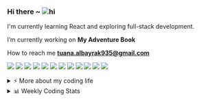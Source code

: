 ### Hi there ~ <img src="https://user-images.githubusercontent.com/1303154/88677602-1635ba80-d120-11ea-84d8-d263ba5fc3c0.gif" width="24px" alt="hi">

I'm currently learning React and exploring full-stack development.  

I’m currently working on **My Adventure Book**

How to reach me **tuana.albayrak935@gmail.com**
   
<p >
  <img src="https://img.shields.io/badge/Visual%20Studio%20Code-0078d7.svg?style=for-the-badge&logo=visual-studio-code&logoColor=white"/>
  <img src="https://img.shields.io/badge/GitHub-181717.svg?style=for-the-badge&logo=github&logoColor=white"/>
  <img src="https://img.shields.io/badge/Git-F05032.svg?style=for-the-badge&logo=git&logoColor=white"/>
  <img src="https://img.shields.io/badge/HTML5-e34c26.svg?style=for-the-badge&logo=html5&logoColor=white"/>
  <img src="https://img.shields.io/badge/CSS3-264de4.svg?style=for-the-badge&logo=css3&logoColor=white"/>
  <img src="https://img.shields.io/badge/Tailwind_CSS-06b6d4.svg?style=for-the-badge&logo=tailwind-css&logoColor=white"/>
  <img src="https://img.shields.io/badge/JavaScript-f7df1e.svg?style=for-the-badge&logo=javascript&logoColor=black"/>
  <img src="https://img.shields.io/badge/React-20232a.svg?style=for-the-badge&logo=react&logoColor=61dafb"/>
  <img src="https://img.shields.io/badge/Node.js-339933.svg?style=for-the-badge&logo=node.js&logoColor=white"/>
  <img src="https://img.shields.io/badge/Vite-646CFF.svg?style=for-the-badge&logo=vite&logoColor=white"/>
  <img src="https://img.shields.io/badge/Figma-f24e1e.svg?style=for-the-badge&logo=figma&logoColor=white"/>
  <img src="https://img.shields.io/badge/Unity-000000.svg?style=for-the-badge&logo=unity&logoColor=white"/>
</p>

<details>
<summary>⚡️ More about my coding life</summary>
<br />

<p align="center">
  <img height="50%" width="auto" src="https://github-readme-stats.vercel.app/api?username=for-tuana&show_icons=true&count_private=true&theme=darcula&hide_border=true&hide=issues,contribs&bg_color=00000000" />
  <img height="50%" width="auto" src="https://github-readme-stats.vercel.app/api/top-langs/?username=for-tuana&layout=compact&hide_border=true&theme=darcula&bg_color=00000000&langs_count=6&hide=jupyter%20notebook,tex,php" />
  <img src="https://github-readme-streak-stats.herokuapp.com?user=for-tuana&theme=darcula&hide_border=true&background=FFFFFF00" />
  <img height="50%" width="auto" src="https://github-readme-stats-chi-nine-98.vercel.app/api?username=for-tuana&show_icons=true&count_private=true&theme=darcula&hide_border=true&hide=issues,contribs&bg_color=00000000" />
  <img height="50%" width="auto" src="https://github-readme-stats-chi-nine-98.vercel.app/api/top-langs/?username=for-tuana&layout=compact&count_private=true&theme=darcula&hide_border=true&bg_color=00000000&langs_count=6&hide=jupyter%20notebook,tex,php" />
</p>

</details>

<details>
  <summary>📊 Weekly Coding Stats</summary>

  <!--START_SECTION:waka-->
![Code Time](http://img.shields.io/badge/Code%20Time-7%20hrs%2041%20mins-blue)

![Profile Views](http://img.shields.io/badge/Profile%20Views-48-blue)

**🐱 My GitHub Data** 

> 📦 57.9 kB Used in GitHub's Storage 
 > 
> 🏆 114 Contributions in the Year 2025
 > 
> 🚫 Not Opted to Hire
 > 
> 📜 23 Public Repositories 
 > 
> 🔑 3 Private Repositories 
 > 
**I'm a Night 🦉** 

```text
🌞 Morning                5 commits           ░░░░░░░░░░░░░░░░░░░░░░░░░   00.44 % 
🌆 Daytime                489 commits         ███████████░░░░░░░░░░░░░░   43.24 % 
🌃 Evening                428 commits         █████████░░░░░░░░░░░░░░░░   37.84 % 
🌙 Night                  209 commits         █████░░░░░░░░░░░░░░░░░░░░   18.48 % 
```
📅 **I'm Most Productive on Saturday** 

```text
Monday                   108 commits         ██░░░░░░░░░░░░░░░░░░░░░░░   09.55 % 
Tuesday                  204 commits         █████░░░░░░░░░░░░░░░░░░░░   18.04 % 
Wednesday                115 commits         ███░░░░░░░░░░░░░░░░░░░░░░   10.17 % 
Thursday                 73 commits          ██░░░░░░░░░░░░░░░░░░░░░░░   06.45 % 
Friday                   129 commits         ███░░░░░░░░░░░░░░░░░░░░░░   11.41 % 
Saturday                 341 commits         ████████░░░░░░░░░░░░░░░░░   30.15 % 
Sunday                   161 commits         ████░░░░░░░░░░░░░░░░░░░░░   14.24 % 
```


📊 **This Week I Spent My Time On** 

```text
🕑︎ Time Zone: Europe/Istanbul

💬 Programming Languages: 
JavaScript               7 hrs 40 mins       █████████████████████████   99.68 % 
Markdown                 1 min               ░░░░░░░░░░░░░░░░░░░░░░░░░   00.28 % 
CSS                      0 secs              ░░░░░░░░░░░░░░░░░░░░░░░░░   00.03 % 

🔥 Editors: 
VS Code                  7 hrs 41 mins       █████████████████████████   100.00 % 

🐱‍💻 Projects: 
my-adventure-book        7 hrs 41 mins       █████████████████████████   99.98 % 
my-react-project         0 secs              ░░░░░░░░░░░░░░░░░░░░░░░░░   00.02 % 

💻 Operating System: 
Windows                  7 hrs 41 mins       █████████████████████████   100.00 % 
```

**I Mostly Code in JavaScript** 

```text
JavaScript               12 repos            ███████████░░░░░░░░░░░░░░   44.44 % 
CSS                      8 repos             ███████░░░░░░░░░░░░░░░░░░   29.63 % 
HTML                     5 repos             █████░░░░░░░░░░░░░░░░░░░░   18.52 % 
Java                     1 repo              █░░░░░░░░░░░░░░░░░░░░░░░░   03.70 % 
PHP                      1 repo              █░░░░░░░░░░░░░░░░░░░░░░░░   03.70 % 
```



**Timeline**

![Lines of Code chart](https://raw.githubusercontent.com/for-tuana/for-tuana/main/assets/bar_graph.png)


 Last Updated on 05/06/2025 11:14:55 UTC
<!--END_SECTION:waka-->

</details>
